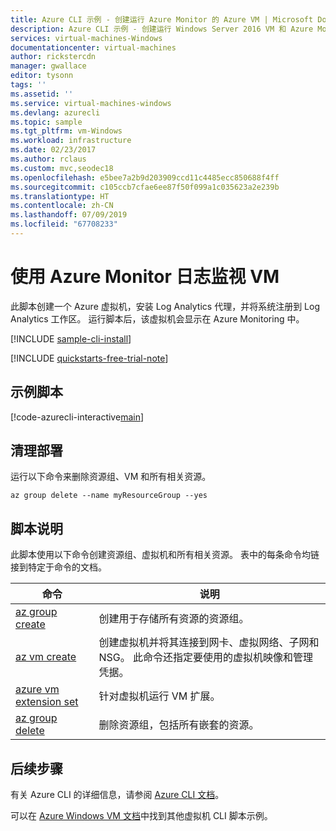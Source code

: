 ```yaml
---
title: Azure CLI 示例 - 创建运行 Azure Monitor 的 Azure VM | Microsoft Docs
description: Azure CLI 示例 - 创建运行 Windows Server 2016 VM 和 Azure Monitor 的 Azure VM。
services: virtual-machines-Windows
documentationcenter: virtual-machines
author: rickstercdn
manager: gwallace
editor: tysonn
tags: ''
ms.assetid: ''
ms.service: virtual-machines-windows
ms.devlang: azurecli
ms.topic: sample
ms.tgt_pltfrm: vm-Windows
ms.workload: infrastructure
ms.date: 02/23/2017
ms.author: rclaus
ms.custom: mvc,seodec18
ms.openlocfilehash: e5bee7a2b9d203909ccd11c4485ecc850688f4ff
ms.sourcegitcommit: c105ccb7cfae6ee87f50f099a1c035623a2e239b
ms.translationtype: HT
ms.contentlocale: zh-CN
ms.lasthandoff: 07/09/2019
ms.locfileid: "67708233"
---
```

# <a name="monitor-a-vm-with-azure-monitor-logs"></a>使用 Azure Monitor 日志监视 VM

此脚本创建一个 Azure 虚拟机，安装 Log Analytics 代理，并将系统注册到 Log Analytics 工作区。 运行脚本后，该虚拟机会显示在 Azure Monitoring 中。

[!INCLUDE [sample-cli-install](../../../includes/sample-cli-install.md)]

[!INCLUDE [quickstarts-free-trial-note](../../../includes/quickstarts-free-trial-note.md)]

## <a name="sample-script"></a>示例脚本

[!code-azurecli-interactive[main](../../../cli_scripts/virtual-machine/create-vm-monitor-oms/create-windows-vm-monitor-oms.sh "Quick Create VM")]

## <a name="clean-up-deployment"></a>清理部署 

运行以下命令来删除资源组、VM 和所有相关资源。

```azurecli-interactive 
az group delete --name myResourceGroup --yes
```

## <a name="script-explanation"></a>脚本说明

此脚本使用以下命令创建资源组、虚拟机和所有相关资源。 表中的每条命令均链接到特定于命令的文档。

| 命令 | 说明 |
|---|---|
| [az group create](https://docs.microsoft.com/cli/azure/group) | 创建用于存储所有资源的资源组。 |
| [az vm create](https://docs.microsoft.com/cli/azure/vm) | 创建虚拟机并将其连接到网卡、虚拟网络、子网和 NSG。 此命令还指定要使用的虚拟机映像和管理凭据。  |
| [azure vm extension set](https://docs.microsoft.com/cli/azure/vm/extension) | 针对虚拟机运行 VM 扩展。 |
| [az group delete](https://docs.microsoft.com/cli/azure/vm/extension) | 删除资源组，包括所有嵌套的资源。 |

## <a name="next-steps"></a>后续步骤

有关 Azure CLI 的详细信息，请参阅 [Azure CLI 文档](https://docs.microsoft.com/cli/azure)。

可以在 [Azure Windows VM 文档](../windows/cli-samples.md?toc=%2fazure%2fvirtual-machines%2fwindows%2ftoc.json)中找到其他虚拟机 CLI 脚本示例。
